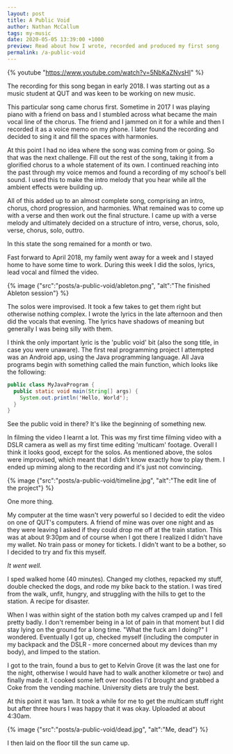 ```yaml
---
layout: post
title: A Public Void
author: Nathan McCallum
tags: my-music
date: 2020-05-05 13:39:00 +1000
preview: Read about how I wrote, recorded and produced my first song
permalink: /a-public-void
---
```


{% youtube "https://www.youtube.com/watch?v=5NbKaZNvsHI" %}

The recording for this song began in early 2018.
I was starting out as a music student at QUT and was keen to be working on new music.

This particular song came chorus first.
Sometime in 2017 I was playing piano with a friend on bass and I stumbled across what became the main vocal line of the chorus.
The friend and I jammed on it for a while and then I recorded it as a voice memo on my phone.
I later found the recording and decided to sing it and fill the spaces with harmonies.

At this point I had no idea where the song was coming from or going.
So that was the next challenge.
Fill out the rest of the song, taking it from a glorified chorus to a whole statement of its own.
I continued reaching into the past through my voice memos and found a recording of my school's bell sound.
I used this to make the intro melody that you hear while all the ambient effects were building up.

All of this added up to an almost complete song, comprising an intro, chorus, chord progression, and harmonies.
What remained was to come up with a verse and then work out the final structure.
I came up with a verse melody and ultimately decided on a structure of intro, verse, chorus, solo, verse, chorus, solo, outtro.

In this state the song remained for a month or two.

Fast forward to April 2018, my family went away for a week and I stayed home to have some time to work.
During this week I did the solos, lyrics, lead vocal and filmed the video.

{% image {"src":"posts/a-public-void/ableton.png", "alt":"The finished Ableton session"} %}

The solos were improvised.
It took a few takes to get them right but otherwise nothing complex.
I wrote the lyrics in the late afternoon and then did the vocals that evening.
The lyrics have shadows of meaning but generally I was being silly with them.

I think the only important lyric is the 'public void' bit (also the song title, in case you were unaware).
The first real programming project I attempted was an Android app, using the Java programming language.
All Java programs begin with something called the main function, which looks like the following:

```java
public class MyJavaProgram {
  public static void main(String[] args) {
    System.out.println('Hello, World');
  }
}
```

See the public void in there? It's like the beginning of something new.

In filming the video I learnt a lot.
This was my first time filming video with a DSLR camera as well as my first time editing 'multicam' footage.
Overall I think it looks good, except for the solos.
As mentioned above, the solos were improvised, which meant that I didn't know exactly how to play them.
I ended up miming along to the recording and it's just not convincing.

{% image {"src":"posts/a-public-void/timeline.jpg", "alt":"The edit line of the project"} %}

One more thing.

My computer at the time wasn't very powerful so I decided to edit the video on one of QUT's computers.
A friend of mine was over one night and as they were leaving I asked if they could drop me off at the train station.
This was at about 9:30pm and of course when I got there I realized I didn't have my wallet.
No train pass or money for tickets.
I didn't want to be a bother, so I decided to try and fix this myself.

*It went well.*

I sped walked home (40 minutes).
Changed my clothes, repacked my stuff, double checked the dogs, and rode my bike back to the station.
I was tired from the walk, unfit, hungry, and struggling with the hills to get to the station.
A recipe for disaster.

When I was within sight of the station both my calves cramped up and I fell pretty badly.
I don't remember being in a lot of pain in that moment but I did stay lying on the ground for a long time.
"What the fuck am I doing?" I wondered.
Eventually I got up, checked myself (including the computer in my backpack and the DSLR - more concerned about my devices than my body), and limped to the station.

I got to the train, found a bus to get to Kelvin Grove (it was the last one for the night, otherwise I would have had to walk another kilometre or two) and finally made it.
I cooked some left over noodles I'd brought and grabbed a Coke from the vending machine.
University diets are truly the best.

At this point it was 1am.
It took a while for me to get the multicam stuff right but after three hours I was happy that it was okay.
Uploaded at about 4:30am.

{% image {"src":"posts/a-public-void/dead.jpg", "alt":"Me, dead"} %}

I then laid on the floor till the sun came up.
